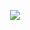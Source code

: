 
<div align="center">
  
![](https://github-readme-stats.vercel.app/api/top-langs/?username=Camerxxn&theme=transparent&hide_border=true&include_all_commits=false&count_private=false)
  
</div>
